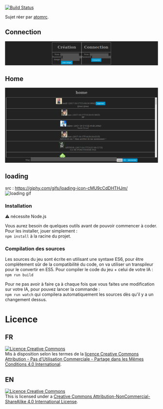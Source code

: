 [![Build Status](https://travis-ci.org/paul604/react.svg?branch=master)](https://travis-ci.org/paul604/react)

Sujet réer par [atomrc](https://github.com/atomrc).

## Connection

![log](./resources/img/log.png)

## Home

![home](./resources/img/home.png)

## loading

src : <https://giphy.com/gifs/loading-icon-cMU9cCdDHTHJm/>   
![loading gif](https://media.giphy.com/media/cMU9cCdDHTHJm/giphy.gif)

### Installation

:warning: nécessite Node.js

Vous aurez besoin de quelques outils avant de pouvoir commencer à coder. Pour les installer, jouer simplement :  
    `npm install`
à la racine du projet.

### Compilation des sources

Les sources du jeu sont écrite en utilisant une syntaxe ES6, pour être complétement sûr de la compatibilité du code, on va utiliser un transpileur pour le convertir en ES5. Pour compiler le code du jeu + celui de votre IA :  
    `npm run build`

Pour ne pas avoir à faire ça à chaque fois que vous faites une modification sur votre IA, pour pouvez lancer la commande :  
    `npm run watch`
qui compilera automatiquement les sources dès qu'il y a un changement dessus.

# Licence

## FR

[![Licence Creative Commons](https://i.creativecommons.org/l/by-nc-sa/4.0/88x31.png)](https://creativecommons.org/licenses/by-nc-sa/4.0/deed.fr)  
Mis à disposition selon les termes de la [licence Creative Commons Attribution - Pas d’Utilisation Commerciale - Partage dans les Mêmes Conditions 4.0 International](https://creativecommons.org/licenses/by-nc-sa/4.0/deed.fr).

## EN

[![Licence Creative Commons](https://i.creativecommons.org/l/by-nc-sa/4.0/88x31.png)](http://creativecommons.org/licenses/by-nc-sa/4.0/)  
This is licensed under a [Creative Commons Attribution-NonCommercial-ShareAlike 4.0 International License](http://creativecommons.org/licenses/by-nc-sa/4.0/).
